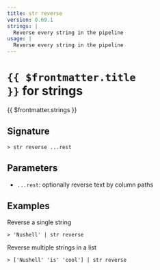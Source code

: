 ```yaml
---
title: str reverse
version: 0.69.1
strings: |
  Reverse every string in the pipeline
usage: |
  Reverse every string in the pipeline
---
```


# <code>{{ $frontmatter.title }}</code> for strings

<div class='command-title'>{{ $frontmatter.strings }}</div>

## Signature

```> str reverse ...rest```

## Parameters

 -  `...rest`: optionally reverse text by column paths

## Examples

Reverse a single string
```shell
> 'Nushell' | str reverse
```

Reverse multiple strings in a list
```shell
> ['Nushell' 'is' 'cool'] | str reverse
```
